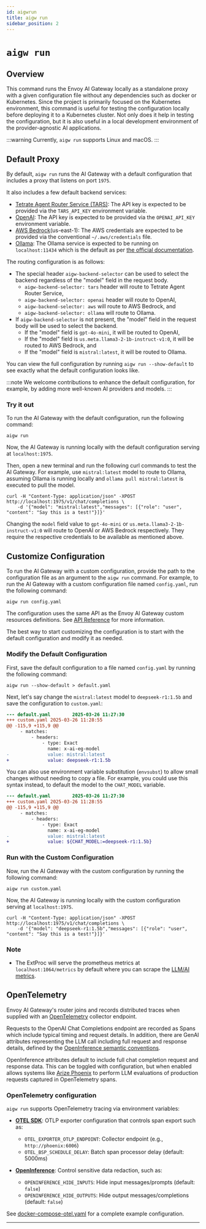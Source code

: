 ```yaml
---
id: aigwrun
title: aigw run
sidebar_position: 2
---
```


# `aigw run`

## Overview

This command runs the Envoy AI Gateway locally as a standalone proxy with a given configuration file without any dependencies such as docker or Kubernetes.
Since the project is primarily focused on the Kubernetes environment, this command is useful for testing the configuration locally before deploying it to a Kubernetes cluster.
Not only does it help in testing the configuration, but it is also useful in a local development environment of the provider-agnostic AI applications.

:::warning
Currently, `aigw run` supports Linux and macOS.
:::

## Default Proxy

By default, `aigw run` runs the AI Gateway with a default configuration that includes a proxy that listens on port `1975`.

It also includes a few default backend services:
* [Tetrate Agent Router Service (TARS)](https://router.tetrate.ai/): The API key is expected to be provided via the `TARS_API_KEY` environment variable.
* [OpenAI](https://platform.openai.com/docs/api-reference): The API key is expected to be provided via the `OPENAI_API_KEY` environment variable.
* [AWS Bedrock](https://aws.amazon.com/bedrock/)(us-east-1): The AWS credentials are expected to be provided via the conventional `~/.aws/credentials` file.
* [Ollama](https://ollama.com/): The Ollama service is expected to be running on `localhost:11434` which is the default as per [the official documentation](https://github.com/Ollama/Ollama/blob/main/docs/faq.md#how-can-i-expose-Ollama-on-my-network).

The routing configuration is as follows:
* The special header `aigw-backend-selector` can be used to select the backend regardless of the "model" field in the request body.
  * `aigw-backend-selector: tars` header will route to Tetrate Agent Router Service,
  * `aigw-backend-selector: openai` header will route to OpenAI,
  * `aigw-backend-selector: aws` will route to AWS Bedrock, and
  * `aigw-backend-selector: ollama` will route to Ollama.
* If `aigw-backend-selector` is not present, the "model" field in the request body will be used to select the backend.
  * If the "model" field is `gpt-4o-mini`, it will be routed to OpenAI,
  * If the "model" field is `us.meta.llama3-2-1b-instruct-v1:0`, it will be routed to AWS Bedrock, and
  * If the "model" field is `mistral:latest`, it will be routed to Ollama.

You can view the full configuration by running `aigw run --show-default` to see exactly what the default configuration looks like.

:::note
We welcome contributions to enhance the default configuration, for example, by adding more well-known AI providers and models.
:::

### Try it out

To run the AI Gateway with the default configuration, run the following command:
```shell
aigw run
```

Now, the AI Gateway is running locally with the default configuration serving at `localhost:1975`.

Then, open a new terminal and run the following curl commands to test the AI Gateway.
For example, use `mistral:latest` model to route to Ollama, assuming Ollama is running locally and `ollama pull mistral:latest` is executed to pull the model.

```shell
curl -H "Content-Type: application/json" -XPOST http://localhost:1975/v1/chat/completions \
    -d '{"model": "mistral:latest","messages": [{"role": "user", "content": "Say this is a test!"}]}'
```

Changing the `model` field value to `gpt-4o-mini` or `us.meta.llama3-2-1b-instruct-v1:0` will route to OpenAI or AWS Bedrock respectively.
They require the respective credentials to be available as mentioned above.

## Customize Configuration

To run the AI Gateway with a custom configuration, provide the path to the configuration file as an argument to the `aigw run` command.
For example, to run the AI Gateway with a custom configuration file named `config.yaml`, run the following command:

```shell
aigw run config.yaml
```

The configuration uses the same API as the Envoy AI Gateway custom resources definitions. See [API Reference](../api/) for more information.

The best way to start customizing the configuration is to start with the default configuration and modify it as needed.

### Modify the Default Configuration

First, save the default configuration to a file named `config.yaml` by running the following command:

```shell
aigw run --show-default > default.yaml
```

Next, let's say change the `mistral:latest` model to `deepseek-r1:1.5b` and save the configuration to `custom.yaml`:

```diff
--- default.yaml        2025-03-26 11:27:30
+++ custom.yaml 2025-03-26 11:28:55
@@ -115,9 +115,9 @@
     - matches:
         - headers:
             - type: Exact
               name: x-ai-eg-model
-              value: mistral:latest
+              value: deepseek-r1:1.5b
```

You can also use environment variable substitution (`envsubst`) to allow small
changes without needing to copy a file. For example, you could use this syntax
instead, to default the model to the `CHAT_MODEL` variable.

```diff
--- default.yaml        2025-03-26 11:27:30
+++ custom.yaml 2025-03-26 11:28:55
@@ -115,9 +115,9 @@
     - matches:
         - headers:
             - type: Exact
               name: x-ai-eg-model
-              value: mistral:latest
+              value: ${CHAT_MODEL:=deepseek-r1:1.5b}
```

### Run with the Custom Configuration

Now, run the AI Gateway with the custom configuration by running the following command:

```shell
aigw run custom.yaml
```

Now, the AI Gateway is running locally with the custom configuration serving at `localhost:1975`.

```shell
curl -H "Content-Type: application/json" -XPOST http://localhost:1975/v1/chat/completions \
    -d '{"model": "deepseek-r1:1.5b","messages": [{"role": "user", "content": "Say this is a test!"}]}'
```

### Note

* The ExtProc will serve the prometheus metrics at `localhost:1064/metrics` by default where you can scrape the [LLM/AI metrics](../capabilities/observability/metrics.md).

## OpenTelemetry

Envoy AI Gateway's router joins and records distributed traces when supplied
with an [OpenTelemetry](https://opentelemetry.io/) collector endpoint.

Requests to the OpenAI Chat Completions endpoint are recorded as Spans which
include typical timing and request details. In addition, there are GenAI
attributes representing the LLM call including full request and response
details, defined by the [OpenInference semantic conventions][openinference].

OpenInference attributes default to include full chat completion request and
response data. This can be toggled with configuration, but when enabled allows
systems like [Arize Phoenix][phoenix] to perform LLM evaluations of production
requests captured in OpenTelemetry spans.

### OpenTelemetry configuration

`aigw run` supports OpenTelemetry tracing via environment variables:

- **[OTEL SDK][otel-env]**: OTLP exporter configuration that controls span
  export such as:
    - `OTEL_EXPORTER_OTLP_ENDPOINT`: Collector endpoint (e.g., `http://phoenix:6006`)
    - `OTEL_BSP_SCHEDULE_DELAY`: Batch span processor delay (default: 5000ms)

- **[OpenInference][openinference-config]**: Control sensitive data redaction,
  such as:
    - `OPENINFERENCE_HIDE_INPUTS`: Hide input messages/prompts (default: `false`)
    - `OPENINFERENCE_HIDE_OUTPUTS`: Hide output messages/completions (default: `false`)

See [docker-compose-otel.yaml][docker-compose-otel.yaml] for a complete example
configuration.

---
[openinference]: https://github.com/Arize-ai/openinference/tree/main/spec
[phoenix]: https://docs.arize.com/phoenix
[otel-env]: https://opentelemetry.io/docs/specs/otel/configuration/sdk-environment-variables/
[openinference-config]: https://github.com/Arize-ai/openinference/blob/main/spec/configuration.md
[docker-compose-otel.yaml]: https://github.com/envoyproxy/ai-gateway/blob/main/cmd/aigw/docker-compose-otel.yaml
